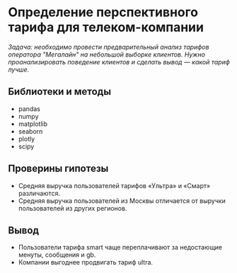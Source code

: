 # Определение перспективного тарифа для телеком-компании

*Задача: необходимо провести предварительный анализ тарифов оператора "Мегалайн" на небольшой выборке клиентов. 
Нужно проанализировать поведение клиентов и сделать вывод — какой тариф лучше.*

## Библиотеки и методы
* pandas
* numpy
* matplotlib
* seaborn
* plotly
* scipy

##  Проверины гипотезы
* Средняя выручка пользователей тарифов «Ультра» и «Смарт» различаются.
* Средняя выручка пользователей из Москвы отличается от выручки пользователей из других регионов.

## Вывод
* Пользователи тарифа smart чаще переплачивают за недостающие менуты, сообщения и gb.
* Компании выгоднее продвигать тариф ultra.
